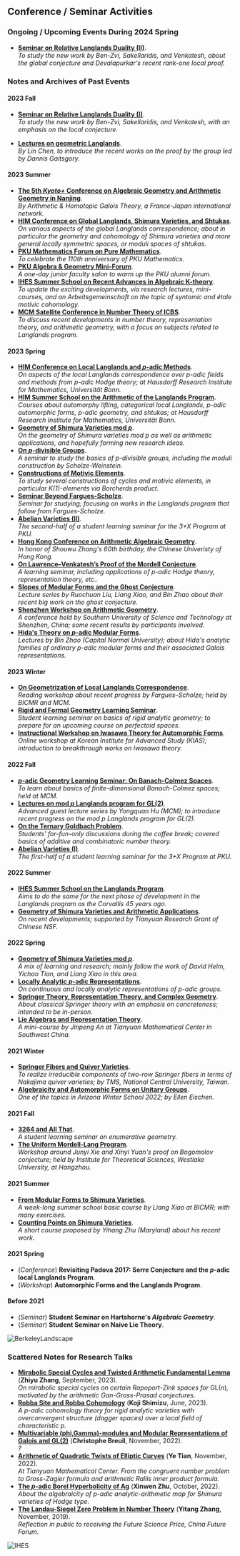 ## Conference / Seminar Activities

### Ongoing / Upcoming Events During 2024 Spring

- [**Seminar on Relative Langlands Duality (II)**](./BZSV/BZSV2.md). <br/>
  _To study the new work by Ben-Zvi, Sakellaridis, and Venkatesh, about the global conjecture and Devalapurkar's recent rank-one local proof._



### Notes and Archives of Past Events

#### 2023 Fall

- [**Seminar on Relative Langlands Duality (I)**](./BZSV/BZSV1.md). <br/>
  _To study the new work by Ben-Zvi, Sakellaridis, and Venkatesh, with an emphasis on the local conjecture._

- [**Lectures on geometric Langlands**](./geomLanglands/geomLanglands.md). <br/>
  _By Lin Chen, to introduce the recent works on the proof by the group led by Dannis Gaitsgory._

#### 2023 Summer
- [**The 5th _Kyoto+_ Conference on Algebraic Geometry and Arithmetic Geometry in Nanjing**](./Nanjing23/Nanjing23.md). <br/>
  _By Arithmetic & Homotopic Galois Theory, a France-Japan international network._
- [**HIM Conference on Global Langlands, Shimura Varieties, and Shtukas**](). <br/>
  _On various aspects of the global Langlands correspondence; about in particular the geometry and cohomology of Shimura varieties and more general locally symmetric spaces, or moduli spaces of shtukas._
- [**PKU Mathematics Forum on Pure Mathematics**](./PKUforum/PKUforum.md). <br/>
  _To celebrate the 110th anniversary of PKU Mathematics._
- [**PKU Algebra & Geometry Mini-Forum**](./miniforum2023/miniforum2023.md). <br/>
  _A one-day junior faculty salon to warm up the PKU alumni forum._
- [**IHES Summer School on Recent Advances in Algebraic K-theory**](./IHES23/IHES23.md). <br/>
  _To update the exciting developments, via research lectures, mini-courses, and an Arbeitsgemeinschaft on the topic of syntomic and étale motivic cohomology._
- [**MCM Satellite Conference in Number Theory of ICBS**](./Satellite23/Satellite23.md). <br/>
  _To discuss recent developments in number theory, representation theory, and arithmetic geometry, with a focus on subjects related to Langlands program._

#### 2023 Spring

- [**HIM Conference on Local Langlands and _p_-adic Methods**](./HIM23june/HIM23june.md). <br/>
  _On aspects of the local Langlands correspondence over p-adic fields and methods from p-adic Hodge theory; at Hausdorff Research Institute for Mathematics, Universität Bonn._
- [**HIM Summer School on the Arithmetic of the Langlands Program**](). <br/>
  _Courses about automorphy lifting, categorical local Langlands, p-adic automorphic forms, p-adic geometry, and shtukas; at Hausdorff Research Institute for Mathematics, Universität Bonn._
- [**Geometry of Shimura Varieties mod _p_**](./geomShv23/geomShv23.md). <br/>
  _On the geometry of Shimura varieties mod p as well as arithmetic applications, and hopefully forming new research ideas._
- [**On _p_-divisible Groups**](./pdiv23/pdiv23.md). <br/>
  _A seminar to study the basics of p-divisible groups, including the moduli construction by Scholze-Weinstein._ 
- [**Constructions of Motivic Elements**](./motivic23/motivic23.md). <br/>
  _To study several constructions of cycles and motivic elements, in particular K(1)-elements via Borcherds product._
- [**Seminar Beyond Fargues-Scholze**](./FS23/FS23.md). <br/>
  _Seminar for studying; focusing on works in the Langlands program that follow from Fargues-Scholze._
- [**Abelian Varieties (II)**](./AV2/AV2.md). <br/>
 _The second-half of a student learning seminar for the 3+X Program at PKU._
- [**Hong Kong Conference on Arithmetic Algebraic Geometry**](./CUHK23/CUHK23.md). <br/>
 _In honor of Shouwu Zhang's 60th birthday, the Chinese Univeristy of Hong Kong._
- [**On Lawrence–Venkatesh’s Proof of the Mordell Conjecture**](./LV23/LV23.md). <br/>
 _A learning seminar, including applications of p-adic Hodge theory, representation theory, etc.._
- [**Slopes of Modular Forms and the Ghost Conjecture**](./ghost/ghost.md). <br/>
 _Lecture series by Ruochuan Liu, Liang Xiao, and Bin Zhao about their recent big work on the ghost conjecture._
- [**Shenzhen Workshop on Arithmetic Geometry**](./SUSTech2023/SUSTech2023.md). <br/>
 _A conference held by Southern University of Science and Technology at Shenzhen, China; some recent results by participants involved._
- [**Hida's Theory on _p_-adic Modular Forms**](./Hida23/Hida23.md). <br/>
 _Lectures by Bin Zhao (Capital Normal University); about Hida's analytic families of ordinary p-adic modular forms and their associated Galois representations._

#### 2023 Winter

- [**On Geometrization of Local Langlands Correspondence**](./geometrization/geometrization.md). <br/>
 _Reading workshop about recent progress by Fargues–Scholze; held by BICMR and MCM._
- [**Rigid and Formal Geometry Learning Seminar**](./rigid/rigid.md). <br/>
 _Student learning seminar on basics of rigid analytic geometry; to prepare for an upcoming course on perfectoid spaces._
- [**Instructional Workshop on Iwasawa Theory for Automorphic Forms**](./Iwasawa2022/Iwasawa2022.md). <br/>
 _Online workshop at Korean Institute for Advanced Study (KIAS); introduction to breakthrough works on Iwasawa theory._

#### 2022 Fall

- [**_p_-adic Geometry Learning Seminar: On Banach-Colmez Spaces**](./padicBC/padicBC.md). <br/>
 _To learn about basics of finite-dimensional Banach-Colmez spaces; held at MCM._
- [**Lectures on mod _p_ Langlands program for GL(2)**](./ModpLL2022/ModpLL2022.md). <br/>
 _Advanced guest lecture series by Yongquan Hu (MCM); to introduce recent progress on the mod p Langlands program for GL(2)._
- [**On the Ternary Goldbach Problem**](./Goldbach/Goldbach.md). <br/>
 _Students' for-fun-only discussions during the coffee break; covered basics of additive and combinatoric number theory._
- [**Abelian Varieties (I)**](./AV/AV.md). <br/>
 _The first-half of a student learning seminar for the 3+X Program at PKU._


#### 2022 Summer

- [**IHES Summer School on the Langlands Program**](./IHES22/IHES22.md). <br/>
 _Aims to do the same for the next phase of development in the Langlands program as the Corvallis 45 years ago._
- [**Geometry of Shimura Varieties and Arithmetic Applications**](https://bicmr.pku.edu.cn/content/show/17-2759.html). <br/>
 _On recent developments; supported by Tianyuan Research Grant of Chinese NSF._



#### 2022 Spring

- [**Geometry of Shimura Varieties mod _p_**](./modpShv/modpShv.md). <br/>
 _A mix of learning and research; mainly follow the work of David Helm, Yichao Tian, and Liang Xiao in this area._
- [**Locally Analytic _p_-adic Representations**](./locanRep/locanRep.md). <br/>
 _On continuous and locally analytic representations of p-adic groups._
- [**Springer Theory, Representation Theory, and Complex Geometry**](./Springer/2022spring.md). <br/>
 _About classical Springer theory with an emphasis on concreteness; intended to be in-person._
- [**Lie Algebras and Representation Theory**](./genlie/lie2022.md). <br/>
 _A mini-course by Jinpeng An at Tianyuan Mathematical Center in Southwest China._

#### 2021 Winter
- [**Springer Fibers and Quiver Varieties**](./Springer/TMS-Springer.md). <br/>
 _To realize irreducible components of two-row Springer fibers in terms of Nakajima quiver varieties; by TMS, National Central University, Taiwan._
- [**Algebraicity and Automorphic Forms on Unitary Groups**](https://swc-math.github.io/aws/2022/index.html). <br/>
 _One of the topics in Arizona Winter School 2022; by Ellen Eischen._

#### 2021 Fall

- [**3264 and All That**](./3264/3264.md). <br/>
 _A student learning seminar on enumerative geometry._
- [**The Uniform Mordell-Lang Program**](./westlake2021/westlake2021.md). <br/>
 _Workshop around Junyi Xie and Xinyi Yuan's proof on Bogomolov conjecture; held by Institute for Theoretical Sciences, Westlake University, at Hangzhou._

#### 2021 Summer

- [**From Modular Forms to Shimura Varieties**](./Sh2021summer/Sh2021summer.md). <br/>
 _A week-long summer school basic course by Liang Xiao at BICMR; with many exercises._
- [**Counting Points on Shimura Varieties**](./Zhu2021summer/Zhu2021summer.md). <br/>
 _A short course proposed by Yihang Zhu (Maryland) about his recent work._

#### 2021 Spring

- (_Conference_) **Revisiting Padova 2017: Serre Conjecture and the _p_-adic local Langlands Program**.
- (_Workshop_) **Automorphic Forms and the Langlands Program**.

#### Before 2021

- (_Seminar_) **Student Seminar on Hartshorne's _Algebraic Geometry_**.
- (_Seminar_) **Student Seminar on Naive Lie Theory**.



![BerkeleyLandscape](./Berkeley.jpeg)



### Scattered Notes for Research Talks

- [**Mirabolic Special Cycles and Twisted Arithmetic Fundamental Lemma**](./MiniTalks/Zhang0920.pdf) (**Zhiyu Zhang**, September, 2023). <br/>
  _On mirabolic special cycles on certain Rapoport-Zink spaces for_ GL(_n_)_, motivated by the arithmetic Gan-Gross-Prasad conjectures._
- [**Robba Site and Robba Cohomology**](./MiniTalks/Shimizu0610.pdf) (**Koji Shimizu**, June, 2023). <br/>
  _A p-adic cohomology theory for rigid analytic varieties with overconvergent structure (dagger spaces) over a local field of characteristic p._
- [**Multivariable (phi,Gamma)-modules and Modular Representations of Galois and GL(2)**](./MiniTalks/Breuil.md) (**Christophe Breuil**, November, 2022). <br/>
  _?_
- [**Arithmetic of Quadratic Twists of Elliptic Curves**](./MiniTalks/Tian1102.pdf) (**Ye Tian**, November, 2022). <br/>
  _At Tianyuan Mathematical Center. From the congruent number problem to Gross-Zagier formula and arithmetic Rallis inner product formula._
- [**The _p_-adic Borel Hyperbolicity of Ag**](./MiniTalks/Zhu1019.pdf) (**Xinwen Zhu**, October, 2022). <br/>
  _About the algebraicity of p-adic analytic-arithmetic map for Shimura varieties of Hodge type._
- [**The Landau-Siegel Zero Problem in Number Theory**](./miscellanea/Landau-Siegel.pdf) (**Yitang Zhang**, November, 2019). <br/>
  _Reflection in public to receiving the Future Science Price, China Future Forum._


![IHES](./IHES.jpeg)